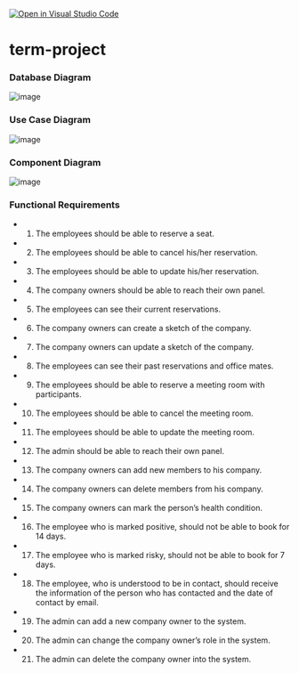 [![Open in Visual Studio Code](https://classroom.github.com/assets/open-in-vscode-f059dc9a6f8d3a56e377f745f24479a46679e63a5d9fe6f495e02850cd0d8118.svg)](https://classroom.github.com/online_ide?assignment_repo_id=6550754&assignment_repo_type=AssignmentRepo)
# term-project

### Database Diagram
![image](https://user-images.githubusercontent.com/70439086/152133656-c6a508de-d7c4-42a7-a9ee-8acbeb2190e7.png)


### Use Case Diagram
![image](https://user-images.githubusercontent.com/70439086/152134038-090da5b3-7aa3-43a3-8c6a-b377397acee5.png)

### Component Diagram
![image](https://user-images.githubusercontent.com/70439086/152134135-9001bfed-3dd4-43fa-81f5-74db3bc5793a.png)

### Functional Requirements
- 1.	The employees should be able to reserve a seat.
- 2.	The employees should be able to cancel his/her reservation.
- 3.	The employees should be able to update his/her reservation.
- 4.	The company owners should be able to reach their own panel.
- 5.	The employees can see their current reservations.
- 6.	The company owners can create a sketch of the company.
- 7.	The company owners can update a sketch of the company.
- 8.	The employees can see their past reservations and office mates.
- 9.	The employees should be able to reserve a meeting room with participants.
- 10.	The employees should be able to cancel the meeting room.
- 11.	The employees should be able to update the meeting room.
- 12.	The admin should be able to reach their own panel.
- 13.	 The company owners can add new members to his company.
- 14.	The company owners can delete members from his company.
- 15.	The company owners can mark the person’s health condition.
- 16.	The employee who is marked positive, should not be able to book for 14 days.
- 17.	The employee who is marked risky, should not be able to book for 7 days.
- 18.	The employee, who is understood to be in contact, should receive the information of the person who has contacted and the date of contact by email.
- 19.	The admin can add a new company owner to the system.
- 20.	The admin can change the company owner’s role  in the system.
- 21.	The admin can delete the company owner into the system.


